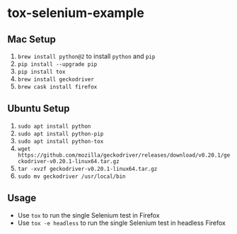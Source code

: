 # tox-selenium-example

## Mac Setup

1. `brew install python@2` to install `python` and `pip`
1. `pip install --upgrade pip`
1. `pip install tox`
1. `brew install geckodriver`
1. `brew cask install firefox`

## Ubuntu Setup

1. `sudo apt install python`
1. `sudo apt install python-pip`
1. `sudo apt install python-tox`
1. `wget https://github.com/mozilla/geckodriver/releases/download/v0.20.1/geckodriver-v0.20.1-linux64.tar.gz`
1. `tar -xvzf geckodriver-v0.20.1-linux64.tar.gz`
1. `sudo mv geckodriver /usr/local/bin`

## Usage

- Use `tox` to run the single Selenium test in Firefox
- Use `tox -e headless` to run the single Selenium test in headless Firefox
